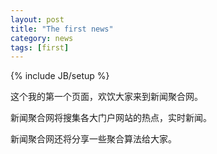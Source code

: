 ```yaml
---
layout: post
title: "The first news"
category: news
tags: [first]
---
```

{% include JB/setup %}


这个我的第一个页面，欢饮大家来到新闻聚合网。

新闻聚合网将搜集各大门户网站的热点，实时新闻。

新闻聚合网还将分享一些聚合算法给大家。